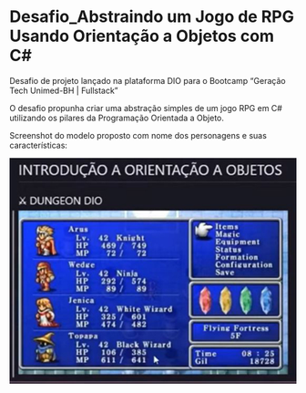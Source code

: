 # Desafio_Abstraindo um Jogo de RPG Usando Orientação a Objetos com C#

Desafio de projeto lançado na plataforma DIO para o Bootcamp “Geração Tech Unimed-BH | Fullstack”

O desafio propunha criar uma abstração simples de um jogo RPG em C# utilizando os pilares da Programação Orientada a Objeto.

Screenshot do modelo proposto com nome dos personagens e suas características:


![ScreenShot](./src/Image/Capture.JPG)

